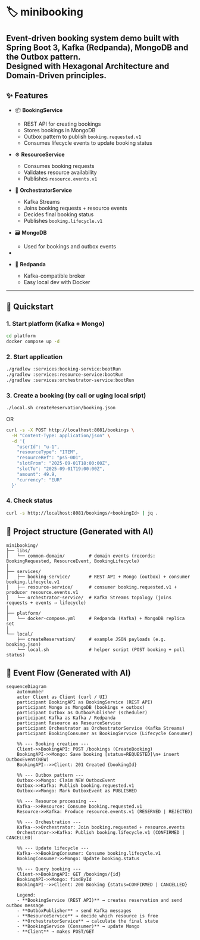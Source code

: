 # 🏷️ minibooking

**Event-driven booking system demo** built with **Spring Boot 3, Kafka (Redpanda), MongoDB** and the **Outbox pattern**.  
Designed with **Hexagonal Architecture** and **Domain-Driven principles**.
---

## ✨ Features

- 📦 **BookingService**
    - REST API for creating bookings
    - Stores bookings in MongoDB
    - Outbox pattern to publish `booking.requested.v1`
    - Consumes lifecycle events to update booking status

- ⚙️ **ResourceService**
    - Consumes booking requests
    - Validates resource availability
    - Publishes `resource.events.v1`

- 🔄 **OrchestratorService**
    - Kafka Streams
    - Joins booking requests + resource events
    - Decides final booking status
    - Publishes `booking.lifecycle.v1`

- 🗃️ **MongoDB**
    - Used for bookings and outbox events
- 
- 🚀 **Redpanda**
    - Kafka-compatible broker
    - Easy local dev with Docker

---

## 🏃 Quickstart

### 1. Start platform (Kafka + Mongo)
```bash
cd platform
docker compose up -d
```
### 2. Start application
```bash
./gradlew :services:booking-service:bootRun
./gradlew :services:resource-service:bootRun
./gradlew :services:orchestrator-service:bootRun
```
### 3. Create a booking (by call or uging local sript)

```bash
./local.sh createReservation/booking.json  
```
OR
```bash
curl -s -X POST http://localhost:8081/bookings \
  -H "Content-Type: application/json" \
  -d '{
    "userId": "u-1",
    "resourceType": "ITEM",
    "resourceRef": "ps5-001",
    "slotFrom": "2025-09-01T18:00:00Z",
    "slotTo": "2025-09-01T19:00:00Z",
    "amount": 49.9,
    "currency": "EUR"
  }'
```
### 4. Check status
```bash
curl -s http://localhost:8081/bookings/<bookingId> | jq .
```

## 📂 Project structure (Generated with AI)
```text
minibooking/
├── libs/
│   └── common-domain/         # domain events (records: BookingRequested, ResourceEvent, BookingLifecycle)
│
├── services/
│   ├── booking-service/       # REST API + Mongo (outbox) + consumer booking.lifecycle.v1
│   ├── resource-service/      # consumer booking.requested.v1 + producer resource.events.v1
│   └── orchestrator-service/  # Kafka Streams topology (joins requests + events → lifecycle)
│
├── platform/
│   └── docker-compose.yml     # Redpanda (Kafka) + MongoDB replica set
│
└── local/
    ├── createReservation/     # example JSON payloads (e.g. booking.json)
    └── local.sh               # helper script (POST booking + poll status)
```

## 🔎 Event Flow (Generated with AI)

```mermaid
sequenceDiagram
    autonumber
    actor Client as Client (curl / UI)
    participant BookingAPI as BookingService (REST API)
    participant Mongo as MongoDB (bookings + outbox)
    participant Outbox as OutboxPublisher (scheduler)
    participant Kafka as Kafka / Redpanda
    participant Resource as ResourceService
    participant Orchestrator as OrchestratorService (Kafka Streams)
    participant BookingConsumer as BookingService (Lifecycle Consumer)

    %% --- Booking creation ---
    Client->>BookingAPI: POST /bookings (CreateBooking)
    BookingAPI->>Mongo: Save booking [status=REQUESTED]\n+ insert OutboxEvent(NEW)
    BookingAPI-->>Client: 201 Created {bookingId}

    %% --- Outbox pattern ---
    Outbox->>Mongo: Claim NEW OutboxEvent
    Outbox->>Kafka: Publish booking.requested.v1
    Outbox->>Mongo: Mark OutboxEvent as PUBLISHED

    %% --- Resource processing ---
    Kafka-->>Resource: Consume booking.requested.v1
    Resource->>Kafka: Produce resource.events.v1 (RESERVED | REJECTED)

    %% --- Orchestration ---
    Kafka-->>Orchestrator: Join booking.requested + resource.events
    Orchestrator->>Kafka: Publish booking.lifecycle.v1 (CONFIRMED | CANCELLED)

    %% --- Update lifecycle ---
    Kafka-->>BookingConsumer: Consume booking.lifecycle.v1
    BookingConsumer->>Mongo: Update booking.status

    %% --- Query booking ---
    Client->>BookingAPI: GET /bookings/{id}
    BookingAPI->>Mongo: findById
    BookingAPI-->>Client: 200 Booking {status=CONFIRMED | CANCELLED}
    
    Legend:
    - **BookingService (REST API)** → creates reservation and send outbox message  
    - **OutboxPublisher** → send Kafka messages
    - **ResourceService** → decide which resource is free  
    - **OrchestratorService** → calculate the final state  
    - **BookingService (Consumer)** → update Mongo  
    - **Client** → makes POST/GET  

```